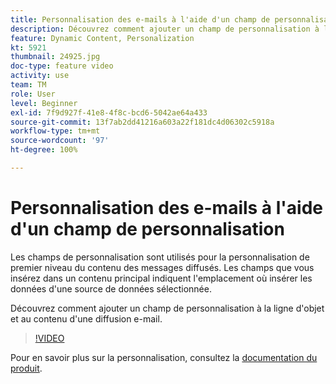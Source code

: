 ```yaml
---
title: Personnalisation des e-mails à l'aide d'un champ de personnalisation
description: Découvrez comment ajouter un champ de personnalisation à la ligne d'objet et au contenu d'une diffusion e-mail.
feature: Dynamic Content, Personalization
kt: 5921
thumbnail: 24925.jpg
doc-type: feature video
activity: use
team: TM
role: User
level: Beginner
exl-id: 7f9d927f-41e8-4f8c-bcd6-5042ae64a433
source-git-commit: 13f7ab2dd41216a603a22f181dc4d06302c5918a
workflow-type: tm+mt
source-wordcount: '97'
ht-degree: 100%

---
```


# Personnalisation des e-mails à l&#39;aide d&#39;un champ de personnalisation

Les champs de personnalisation sont utilisés pour la personnalisation de premier niveau du contenu des messages diffusés. Les champs que vous insérez dans un contenu principal indiquent l&#39;emplacement où insérer les données d&#39;une source de données sélectionnée.

Découvrez comment ajouter un champ de personnalisation à la ligne d&#39;objet et au contenu d&#39;une diffusion e-mail.

>[!VIDEO](https://video.tv.adobe.com/v/24925?quality=12&learn=on)

Pour en savoir plus sur la personnalisation, consultez la [documentation du produit](https://experienceleague.adobe.com/docs/campaign-classic/using/sending-messages/personalizing-deliveries/about-personalization.html?lang=fr).
